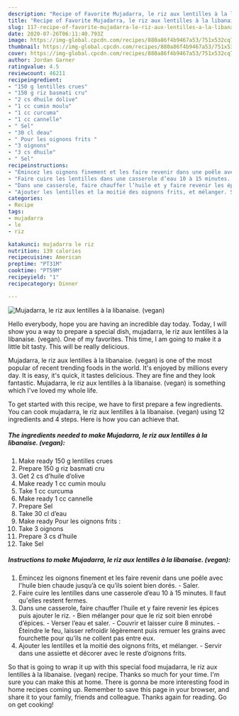 ```yaml
---
description: "Recipe of Favorite Mujadarra, le riz aux lentilles à la libanaise. (vegan)"
title: "Recipe of Favorite Mujadarra, le riz aux lentilles à la libanaise. (vegan)"
slug: 117-recipe-of-favorite-mujadarra-le-riz-aux-lentilles-a-la-libanaise-vegan
date: 2020-07-26T06:11:40.793Z
image: https://img-global.cpcdn.com/recipes/880a86f4b9467a53/751x532cq70/mujadarra-le-riz-aux-lentilles-a-la-libanaise-vegan-photo-principale-de-la-recette.jpg
thumbnail: https://img-global.cpcdn.com/recipes/880a86f4b9467a53/751x532cq70/mujadarra-le-riz-aux-lentilles-a-la-libanaise-vegan-photo-principale-de-la-recette.jpg
cover: https://img-global.cpcdn.com/recipes/880a86f4b9467a53/751x532cq70/mujadarra-le-riz-aux-lentilles-a-la-libanaise-vegan-photo-principale-de-la-recette.jpg
author: Jordan Garner
ratingvalue: 4.5
reviewcount: 46211
recipeingredient:
- "150 g lentilles crues"
- "150 g riz basmati cru"
- "2 cs dhuile dolive"
- "1 cc cumin moulu"
- "1 cc curcuma"
- "1 cc cannelle"
- " Sel"
- "30 cl deau"
- " Pour les oignons frits "
- "3 oignons"
- "3 cs dhuile"
- " Sel"
recipeinstructions:
- "Émincez les oignons finement et les faire revenir dans une poêle avec l&#39;huile bien chaude jusqu’à ce qu’ils soient bien dorés. Saler."
- "Faire cuire les lentilles dans une casserole d’eau 10 à 15 minutes. Il faut qu&#39;elles restent fermes."
- "Dans une casserole, faire chauffer l’huile et y faire revenir les épices puis ajouter le riz. Bien mélanger pour que le riz soit bien enrobé d’épices. Verser l’eau et saler. Couvrir et laisser cuire 8 minutes. Éteindre le feu, laisser refroidir légèrement puis remuer les grains avec fourchette pour qu’ils ne collent pas entre eux."
- "Ajouter les lentilles et la moitié des oignons frits, et mélanger. Servir dans une assiette et décorer avec le reste d’oignons frits."
categories:
- Recipe
tags:
- mujadarra
- le
- riz

katakunci: mujadarra le riz 
nutrition: 139 calories
recipecuisine: American
preptime: "PT31M"
cooktime: "PT59M"
recipeyield: "1"
recipecategory: Dinner

---
```



![Mujadarra, le riz aux lentilles à la libanaise. (vegan)](https://img-global.cpcdn.com/recipes/880a86f4b9467a53/751x532cq70/mujadarra-le-riz-aux-lentilles-a-la-libanaise-vegan-photo-principale-de-la-recette.jpg)

Hello everybody, hope you are having an incredible day today. Today, I will show you a way to prepare a special dish, mujadarra, le riz aux lentilles à la libanaise. (vegan). One of my favorites. This time, I am going to make it a little bit tasty. This will be really delicious.

Mujadarra, le riz aux lentilles à la libanaise. (vegan) is one of the most popular of recent trending foods in the world. It's enjoyed by millions every day. It is easy, it's quick, it tastes delicious. They are fine and they look fantastic. Mujadarra, le riz aux lentilles à la libanaise. (vegan) is something which I've loved my whole life.




To get started with this recipe, we have to first prepare a few ingredients. You can cook mujadarra, le riz aux lentilles à la libanaise. (vegan) using 12 ingredients and 4 steps. Here is how you can achieve that.

<!--inarticleads1-->

##### The ingredients needed to make Mujadarra, le riz aux lentilles à la libanaise. (vegan):

1. Make ready 150 g lentilles crues
1. Prepare 150 g riz basmati cru
1. Get 2 cs d’huile d’olive
1. Make ready 1 cc cumin moulu
1. Take 1 cc curcuma
1. Make ready 1 cc cannelle
1. Prepare  Sel
1. Take 30 cl d’eau
1. Make ready  Pour les oignons frits :
1. Take 3 oignons
1. Prepare 3 cs d’huile
1. Take  Sel




<!--inarticleads2-->

##### Instructions to make Mujadarra, le riz aux lentilles à la libanaise. (vegan):

1. Émincez les oignons finement et les faire revenir dans une poêle avec l&#39;huile bien chaude jusqu’à ce qu’ils soient bien dorés. - Saler.
1. Faire cuire les lentilles dans une casserole d’eau 10 à 15 minutes. Il faut qu&#39;elles restent fermes.
1. Dans une casserole, faire chauffer l’huile et y faire revenir les épices puis ajouter le riz. - Bien mélanger pour que le riz soit bien enrobé d’épices. - Verser l’eau et saler. - Couvrir et laisser cuire 8 minutes. - Éteindre le feu, laisser refroidir légèrement puis remuer les grains avec fourchette pour qu’ils ne collent pas entre eux.
1. Ajouter les lentilles et la moitié des oignons frits, et mélanger. - Servir dans une assiette et décorer avec le reste d’oignons frits.




So that is going to wrap it up with this special food mujadarra, le riz aux lentilles à la libanaise. (vegan) recipe. Thanks so much for your time. I'm sure you can make this at home. There is gonna be more interesting food in home recipes coming up. Remember to save this page in your browser, and share it to your family, friends and colleague. Thanks again for reading. Go on get cooking!
